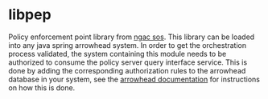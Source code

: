 # libpep
Policy enforcement point library from [ngac sos](https://github.com/esen96/sos-ngac). This library can be loaded into any java spring arrowhead system. In order to get the orchestration process validated, the system containing this module needs to be authorized to consume the policy server query interface service. This is done by adding the corresponding authorization rules to the arrowhead database in your system, see the [arrowhead documentation](https://github.com/eclipse-arrowhead/core-java-spring) for instructions on how this is done.
